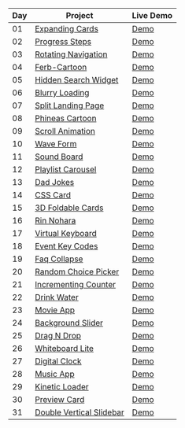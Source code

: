 | Day | Project | Live Demo |
| --- | --- | --- |
| 01 | [Expanding Cards](https://github.com/WaqarTabish2807/WebD-Mini-Project/tree/main/Day01_Expanding-Cards)| [Demo](https://day01-expanding-cards.netlify.app/) |
| 02 | [Progress Steps](https://github.com/WaqarTabish2807/WebD-Mini-Project/tree/main/Day02_Progress-Steps) | [Demo](https://day02-progress-check.netlify.app/) |
| 03 | [Rotating Navigation](https://github.com/WaqarTabish2807/WebD-Mini-Project/tree/main/Day03_Rotating-Navigation-Animation) | [Demo](https://day03-rotating-navigation.netlify.app/) |
| 04 | [Ferb-Cartoon](https://github.com/WaqarTabish2807/WebD-Mini-Project/tree/main/Day04_Ferb-using-css) | [Demo](https://day04-ferb-cartoon.netlify.app/) |
| 05 | [Hidden Search Widget](https://github.com/WaqarTabish2807/WebD-Mini-Project/tree/main/Day05_Hidden-search) | [Demo](https://day05-hidden-search-widget.netlify.app/) |
| 06 | [Blurry Loading](https://github.com/WaqarTabish2807/WebD-Mini-Project/tree/main/Day06_Blurry-loading) | [Demo](https://day06-blurry-loading.netlify.app/) |
| 07 | [Split Landing Page](https://github.com/WaqarTabish2807/WebD-Mini-Project/tree/main/Day07-Split-landing-page) | [Demo](https://day07-split-landing-page.netlify.app) |
| 08 | [Phineas Cartoon](https://github.com/WaqarTabish2807/WebD-Mini-Project/tree/main/Day08-Phineas-using-css) | [Demo](https://day08-phineas-catoon.netlify.app/) |
| 09 | [Scroll Animation](https://github.com/WaqarTabish2807/WebD-Mini-Project/tree/main/Day09-Scroll-animation) | [Demo](https://day09-scroll-animation.netlify.app/) |
| 10 | [Wave Form](https://github.com/WaqarTabish2807/WebD-Mini-Project/tree/main/Day10_Wave-form) | [Demo](https://day10-neumorphism-wave-form.netlify.app/) |
| 11 | [Sound Board](https://github.com/WaqarTabish2807/WebD-Mini-Project/tree/main/Day11_Sound-board) | [Demo](https://day11-sound-board.netlify.app/) |
| 12 | [Playlist Carousel](https://github.com/WaqarTabish2807/WebD-Mini-Project/tree/main/Day12_Playlist-carousel) | [Demo](https://day12-playlist-carousel.netlify.app/) |
| 13 | [Dad Jokes](https://github.com/WaqarTabish2807/WebD-Mini-Project/tree/main/Day13_Dad-jokes) | [Demo](https://day13-dad-jokes.netlify.app/) |
| 14 | [CSS Card](https://github.com/WaqarTabish2807/WebD-Mini-Project/tree/main/Day14_CSS-Card-UI_Design) | [Demo](https://day14-css-card.netlify.app/) |
| 15 | [3D Foldable Cards](https://github.com/WaqarTabish2807/WebD-Mini-Project/tree/main/Day15_3D-Foldabale-cards) | [Demo](https://day15-3d-foldable-card.netlify.app) |
| 16 | [Rin Nohara](https://github.com/WaqarTabish2807/WebD-Mini-Project/tree/main/Day16_Rin-Nohara) | [Demo](https://day16-rin.netlify.app/) |
| 17 | [Virtual Keyboard](https://github.com/WaqarTabish2807/WebD-Mini-Project/tree/main/Day17_Virtual-keyboard) | [Demo](https://day17-virtual-keyboard.netlify.app/) |
| 18 | [Event Key Codes](https://github.com/WaqarTabish2807/WebD-Mini-Project/tree/main/Day18_Event-key-codes) | [Demo](https://day18-event-key-codes.netlify.app/) |
| 19 | [Faq Collapse](https://github.com/WaqarTabish2807/WebD-Mini-Project/tree/main/Day19_Faq-collapse) | [Demo](https://day19-faq-collapse.netlify.app) |
| 20 | [Random Choice Picker](https://github.com/WaqarTabish2807/WebD-Mini-Project/tree/main/Day20_Random-choice-picker) | [Demo](https://day20-random-choice-picker.netlify.app/) |
| 21 | [Incrementing Counter](https://github.com/WaqarTabish2807/WebD-Mini-Project/tree/main/Day21_Incrementing-counter) | [Demo](https://day21-increment-counter.netlify.app/) |
| 22 | [Drink Water](https://github.com/WaqarTabish2807/WebD-Mini-Project/tree/main/Day22_Drink-Water) | [Demo](https://day22-drink-water.netlify.app/) |
| 23 | [Movie App](https://github.com/WaqarTabish2807/WebD-Mini-Project/tree/main/Day23_Movie-app) | [Demo](https://day23-movie-app.netlify.app/) |
| 24 | [Background Slider](https://github.com/WaqarTabish2807/WebD-Mini-Project/tree/main/Day24_Background-slider) | [Demo](https://day24-background-slider.netlify.app/) |
| 25 | [Drag N Drop](https://github.com/WaqarTabish2807/WebD-Mini-Project/tree/main/Day25_Drag-n-drop) | [Demo](https://day25-drag-n-drop.netlify.app/) |
| 26 | [Whiteboard Lite](https://github.com/WaqarTabish2807/WebD-Mini-Project/tree/main/Day26_Drawing-app) | [Demo](https://day26-whiteboard-lite.netlify.app/) |
| 27 | [Digital Clock](https://github.com/WaqarTabish2807/WebD-Mini-Project/tree/main/Day27_Digital-clock) | [Demo](https://day27-digital-clock.netlify.app/) |
| 28 | [Music App](https://github.com/WaqarTabish2807/WebD-Mini-Project/tree/main/Day28_Music-app) | [Demo](https://day28-music-app.netlify.app/) |
| 29 | [Kinetic Loader](https://github.com/WaqarTabish2807/WebD-Mini-Project/tree/main/Day29_Kinetic-loader) | [Demo](https://day29-kinetic-loader.netlify.app/) |
| 30 | [Preview Card](https://github.com/WaqarTabish2807/WebD-Mini-Project/tree/main/Day30_Preview-card) | [Demo](https://day30-preview-card.netlify.app/) |
| 31 | [Double Vertical Slidebar](https://github.com/WaqarTabish2807/WebD-Mini-Project/tree/main/Day31_Double-vertical-slidebar) | [Demo](https://day31-double-vertical-slidebar.netlify.app/) |





